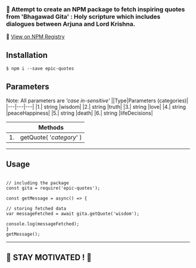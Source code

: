 ### :sunflower: Attempt to create an NPM package to fetch inspiring quotes from 'Bhagawad Gita' : Holy scripture which includes dialogues between Arjuna and Lord Krishna. 
🌱 [View on NPM Registry](https://www.npmjs.com/package/epic-quotes)

## Installation

``` $ npm i --save epic-quotes  ```

## Parameters

Note: All parameters are _'case in-sensitive'_
||Type|Parameters (categories)|
|---|---|---|
|1.| string |wisdom|
|2.| string |truth|
|3.| string |love|
|4.| string |peaceHappiness|
|5.| string |death|
|6.| string |lifeDecisions|

||Methods|
|---|---|
|1.|getQuote( '_category_' )|

---  

## Usage

```

// including the package
const gita = require('epic-quotes');

const getMessage = async() => {

// storing fetched data
var messageFetched = await gita.getQuote('wisdom');

console.log(messageFetched);
}  
getMessage();

```

---

##  🌼 STAY MOTIVATED ! 🌼

